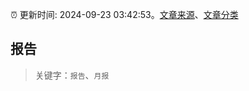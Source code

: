 :alarm_clock: 更新时间: 2024-09-23 03:42:53。[文章来源](/README.md)、[文章分类](/TAGS.md)

## 报告


> 关键字：`报告`、`月报`



